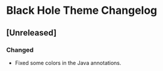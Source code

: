 <!-- Keep a Changelog guide -> https://keepachangelog.com -->

# Black Hole Theme Changelog

## [Unreleased]
### Changed
- Fixed some colors in the Java annotations.
